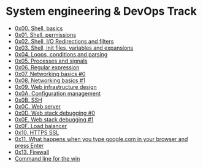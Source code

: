 # System engineering & DevOps Track
* [0x00. Shell, basics](./https://github.com/Erickadikah/alx-system_engineering-devops/alx-system_engineering-devops/0x00-shell_basics
)
* [0x01. Shell, permissions](alx-system_engineering-devops)
* [0x02. Shell, I/O Redirections and filters](alx-system_engineering-devops)
* [0x03. Shell, init files, variables and expansions](alx-system_engineering-devops)
* [0x04. Loops, conditions and parsing](alx-system_engineering-devops)
* [0x05. Processes and signals](alx-system_engineering-devops)
* [0x06. Regular expression](alx-system_engineering-devops)
* [0x07. Networking basics #0](alx-system_engineering-devops)
* [0x08. Networking basics #1](alx-system_engineering-devops)
* [0x09. Web infrastructure design](alx-system_engineering-devops)
* [0x0A. Configuration management](alx-system_engineering-devops)
* [0x0B. SSH](alx-system_engineering-devops)
* [0x0C. Web server](alx-system_engineering-devops)
* [0x0D. Web stack debugging #0](alx-system_engineering-devops)
* [0x0E. Web stack debugging #1](alx-system_engineering-devops)
* [0x0F. Load balancer](alx-system_engineering-devops)
* [0x10. HTTPS SSL](alx-system_engineering-devops)
* [0x11. What happens when you type google.com in your browser and press Enter](alx-system_engineering-devops)
* [0x13. Firewall](alx-system_engineering-devops)
* [Command line for the win](alx-system_engineering-devops)
